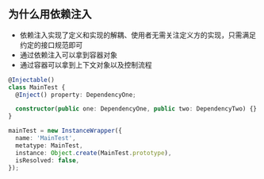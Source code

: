 ## 为什么用依赖注入

- 依赖注入实现了定义和实现的解耦、使用者无需关注定义方的实现，只需满足约定的接口规范即可
- 通过依赖注入可以拿到容器对象
- 通过容器可以拿到上下文对象以及控制流程


```typescript
@Injectable()
class MainTest {
  @Inject() property: DependencyOne;

  constructor(public one: DependencyOne, public two: DependencyTwo) {}
}

mainTest = new InstanceWrapper({
  name: 'MainTest',
  metatype: MainTest,
  instance: Object.create(MainTest.prototype),
  isResolved: false,
});
```

